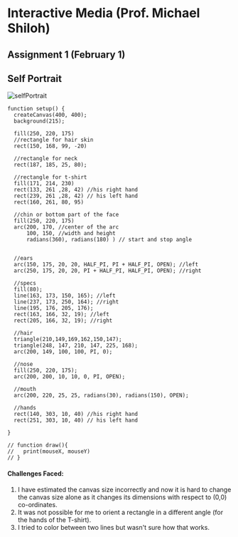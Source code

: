 # Interactive Media (Prof. Michael Shiloh)
## Assignment 1 (February 1)
## Self Portrait

![selfPortrait](https://user-images.githubusercontent.com/92122776/151812679-1c095272-fd2a-474a-9e38-0c4ec73c2c13.png)

````
function setup() {
  createCanvas(400, 400);
  background(215);
  
  fill(250, 220, 175)
  //rectangle for hair skin
  rect(150, 168, 99, -20)
  
  //rectangle for neck
  rect(187, 185, 25, 80);
  
  //rectangle for t-shirt
  fill(171, 214, 230)
  rect(133, 261 ,28, 42) //his right hand
  rect(239, 261 ,28, 42) // his left hand
  rect(160, 261, 80, 95)
  
  //chin or bottom part of the face
  fill(250, 220, 175)
  arc(200, 170, //center of the arc
      100, 150, //width and height 
      radians(360), radians(180) ) // start and stop angle
  
  
  //ears 
  arc(150, 175, 20, 20, HALF_PI, PI + HALF_PI, OPEN); //left
  arc(250, 175, 20, 20, PI + HALF_PI, HALF_PI, OPEN); //right
  
  //specs
  fill(80);
  line(163, 173, 150, 165); //left
  line(237, 173, 250, 164); //right 
  line(195, 176, 205, 176);
  rect(163, 166, 32, 19); //left
  rect(205, 166, 32, 19); //right 
  
  //hair
  triangle(210,149,169,162,150,147);
  triangle(248, 147, 210, 147, 225, 168);
  arc(200, 149, 100, 100, PI, 0);
  
  //nose
  fill(250, 220, 175);
  arc(200, 200, 10, 10, 0, PI, OPEN);
  
  //mouth 
  arc(200, 220, 25, 25, radians(30), radians(150), OPEN);
  
  //hands 
  rect(140, 303, 10, 40) //his right hand
  rect(251, 303, 10, 40) // his left hand
  
}

// function draw(){
//   print(mouseX, mouseY)
// }

````

#### Challenges Faced:
1. I have estimated the canvas size incorrectly and now it is hard to change the canvas size alone as it changes its dimensions with respect to (0,0) co-ordinates. 
2. It was not possible for me to orient a rectangle in a different angle (for the hands of the T-shirt).
3. I tried to color between two lines but wasn't sure how that works.
